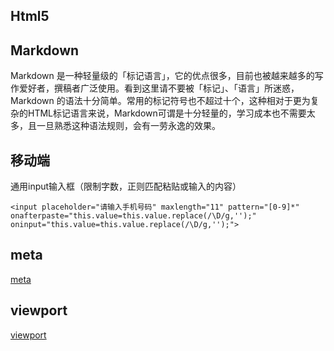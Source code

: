 Html5
------

Markdown
--------

Markdown 是一种轻量级的「标记语言」，它的优点很多，目前也被越来越多的写作爱好者，撰稿者广泛使用。看到这里请不要被「标记」、「语言」所迷惑，Markdown 的语法十分简单。常用的标记符号也不超过十个，这种相对于更为复杂的HTML标记语言来说，Markdown可谓是十分轻量的，学习成本也不需要太多，且一旦熟悉这种语法规则，会有一劳永逸的效果。

移动端
-------

通用input输入框（限制字数，正则匹配粘贴或输入的内容）

```
<input placeholder="请输入手机号码" maxlength="11" pattern="[0-9]*" onafterpaste="this.value=this.value.replace(/\D/g,'');" oninput="this.value=this.value.replace(/\D/g,'');">
```

meta
----

[meta](html/meta.md)

viewport
--------

[viewport](html/viewport.md)





